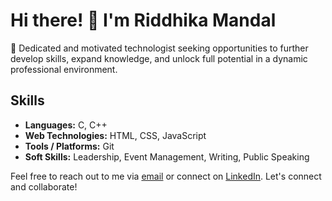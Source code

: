# Hi there! 👋 I'm Riddhika Mandal

🌟 Dedicated and motivated technologist seeking opportunities to further develop skills, expand knowledge, and unlock full potential in a dynamic professional environment.

## Skills
- **Languages:** C, C++
- **Web Technologies:** HTML, CSS, JavaScript
- **Tools / Platforms:** Git
- **Soft Skills:** Leadership, Event Management, Writing, Public Speaking


Feel free to reach out to me via [email](mailto:riddhikamondal@gmail.com) or connect on [LinkedIn](https://www.linkedin.com/in/riddhikamandal). Let's connect and collaborate!
